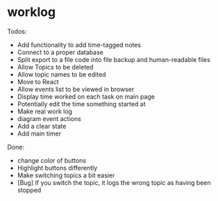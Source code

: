 # worklog

Todos:
- Add functionality to add time-tagged notes
- Connect to a proper database
- Split export to a file code into file backup and human-readable files
- Allow Topics to be deleted
- Allow topic names to be edited
- Move to React
- Allow events list to be viewed in browser
- Display time worked on each task on main page
- Potentially edit the time something started at 
- Make real work log
- diagram event actions
- Add a clear state
- Add main timer


Done:
- change color of buttons
- Highlight buttons differently
- Make switching topics a bit easier
- [Bug] If you switch the topic, it logs the wrong topic as having been stopped
